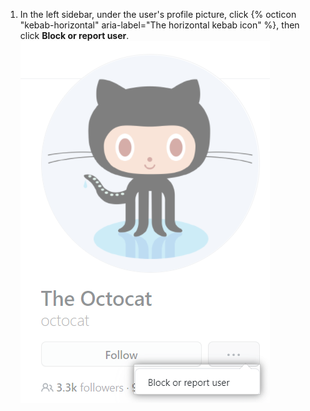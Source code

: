 1. In the left sidebar, under the user's profile picture, click {% octicon "kebab-horizontal" aria-label="The horizontal kebab icon" %}, then click **Block or report user**. ![Link para bloquear ou relatar usuário](/assets/images/help/profile/profile-block-or-report-button.png)
